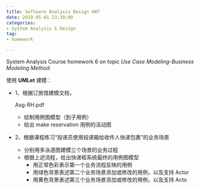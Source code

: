 ```yaml
---
title: Software Analysis Design HW7
date: 2019-05-01 23:30:00
categories:
- System Analysis & Design
tag:
- homework

---
```


System Analysis Course homework 6 on topic *Use Case Modeling-Business Modeling Method*.



使用 **UMLet** 建模：

- 1、根据订旅馆建模文档，

  Asg-RH.pdf

  - 绘制用例图模型（到子用例）
  - 给出 make reservation 用例的活动图

- 2、根据课程练习“投递员使用投递箱给收件人快递包裹”的业务场景

  - 分别用多泳道图建模三个场景的业务过程
  - 根据上述流程，给出快递柜系统最终的用例图模型
    - 用正常色彩表示第一个业务流程反映的用例
    - 用绿色背景表述第二个业务场景添加或修改的用例，以及支持 Actor
    - 用黄色背景表述第三个业务场景添加或修改的用例，以及支持 Acto